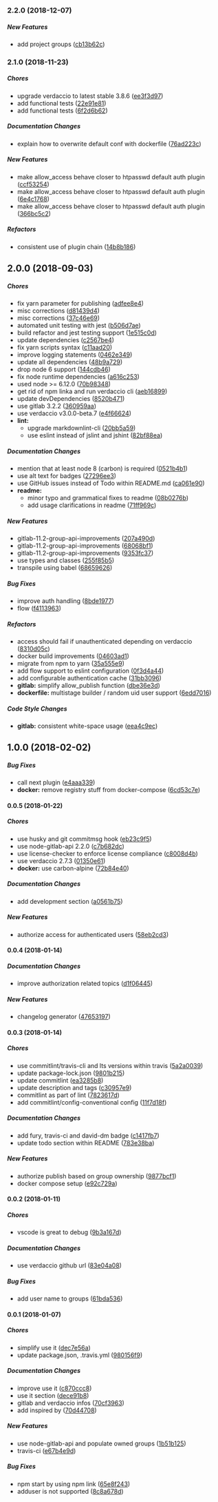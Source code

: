 ### 2.2.0 (2018-12-07)

##### New Features

*  add project groups ([cb13b62c](https://github.com/bufferoverflow/verdaccio-gitlab/commit/cb13b62c0adef627cbc00f227348e11a20dad9ac))

### 2.1.0 (2018-11-23)

##### Chores

*  upgrade verdaccio to latest stable 3.8.6 ([ee3f3d97](https://github.com/bufferoverflow/verdaccio-gitlab/commit/ee3f3d97daf6116bd7761fc4d59e75b8cdb833c5))
*  add functional tests ([22e91e81](https://github.com/bufferoverflow/verdaccio-gitlab/commit/22e91e81ceb32e3a0df5b06165e0cc4a9a86194f))
*  add functional tests ([6f2d6b62](https://github.com/bufferoverflow/verdaccio-gitlab/commit/6f2d6b625ecc6dfcaa9852685c5c2ac971f107a0))

##### Documentation Changes

*  explain how to overwrite default conf with dockerfile ([76ad223c](https://github.com/bufferoverflow/verdaccio-gitlab/commit/76ad223cee4c49a8785d95beb4b1337b48da7441))

##### New Features

*  make allow_access behave closer to htpasswd default auth plugin ([ccf53254](https://github.com/bufferoverflow/verdaccio-gitlab/commit/ccf53254d95555a9232ad617aa680b7cc2e883dc))
*  make allow_access behave closer to htpasswd default auth plugin ([6e4c1768](https://github.com/bufferoverflow/verdaccio-gitlab/commit/6e4c1768428438e0199f25ed3c4b568e877527a6))
*  make allow_access behave closer to htpasswd default auth plugin ([366bc5c2](https://github.com/bufferoverflow/verdaccio-gitlab/commit/366bc5c21e512ad717064701314277b109b0697c))

##### Refactors

*  consistent use of plugin chain ([14b8b186](https://github.com/bufferoverflow/verdaccio-gitlab/commit/14b8b1860593c818fa14825fe7be05f89929883f))

## 2.0.0 (2018-09-03)

##### Chores

*  fix yarn parameter for publishing ([adfee8e4](https://github.com/bufferoverflow/verdaccio-gitlab/commit/adfee8e4f8851646a903edfdf2e4c0a65843a419))
*  misc corrections ([d81439d4](https://github.com/bufferoverflow/verdaccio-gitlab/commit/d81439d41f965d01e4fbedb5ad288c3b95ede43d))
*  misc corrections ([37c46e69](https://github.com/bufferoverflow/verdaccio-gitlab/commit/37c46e69c20b30b105fa41fcc70d932dbbe857a8))
*  automated unit testing with jest ([b506d7ae](https://github.com/bufferoverflow/verdaccio-gitlab/commit/b506d7ae2395244594187774b88274504c780335))
*  build refactor and jest testing support ([1e515c0d](https://github.com/bufferoverflow/verdaccio-gitlab/commit/1e515c0d5547b2c80ea9a324f93c814d867c85dd))
*  update dependencies ([c2567be4](https://github.com/bufferoverflow/verdaccio-gitlab/commit/c2567be4baa5acd9bfa16999968cb329865864b9))
*  fix yarn scripts syntax ([c11aad20](https://github.com/bufferoverflow/verdaccio-gitlab/commit/c11aad2010d0859e23f0df8c40da4240c5839900))
*  improve logging statements ([0462e349](https://github.com/bufferoverflow/verdaccio-gitlab/commit/0462e34995841eb5e383d5a49830fc39fe5737f9))
*  update all dependencies ([48b9a729](https://github.com/bufferoverflow/verdaccio-gitlab/commit/48b9a729cb43eb92530b356022fd062eb8048468))
*  drop node 6 support ([144cdb46](https://github.com/bufferoverflow/verdaccio-gitlab/commit/144cdb46293e2ad608db94f8878c5a7240ac24f1))
*  fix node runtime dependencies ([a616c253](https://github.com/bufferoverflow/verdaccio-gitlab/commit/a616c25373d10112b319ed3854aa216eef64d450))
*  used node >= 6.12.0 ([70b98348](https://github.com/bufferoverflow/verdaccio-gitlab/commit/70b983482a1ad6d81a9771e08165be8fca91422d))
*  get rid of npm linka and run verdaccio cli ([aeb16899](https://github.com/bufferoverflow/verdaccio-gitlab/commit/aeb168993e97530b8748199bf363b2416face7a0))
*  update devDependencies ([8520b471](https://github.com/bufferoverflow/verdaccio-gitlab/commit/8520b4719bf803cb9d8546fd242d2a7ccae92ef6))
*  use gitlab 3.2.2 ([360959aa](https://github.com/bufferoverflow/verdaccio-gitlab/commit/360959aab07c260ebf30916e5741b3a583dc76d5))
*  use verdaccio v3.0.0-beta.7 ([e4f66624](https://github.com/bufferoverflow/verdaccio-gitlab/commit/e4f6662416691a05fd0aa2f81e9f8b8b77e5b048))
* **lint:**
  *  upgrade markdownlint-cli ([20bb5a59](https://github.com/bufferoverflow/verdaccio-gitlab/commit/20bb5a59fa42fa5ed6d31c29dc4538cf95699bef))
  *  use eslint instead of jslint and jshint ([82bf88ea](https://github.com/bufferoverflow/verdaccio-gitlab/commit/82bf88eaa0f8a5711f3989cd6a68f57d5d13738f))

##### Documentation Changes

*  mention that at least node 8 (carbon) is required ([0521b4b1](https://github.com/bufferoverflow/verdaccio-gitlab/commit/0521b4b12283f91fef011d49dd0188c694f6b8f0))
*  use alt text for badges ([27296ee3](https://github.com/bufferoverflow/verdaccio-gitlab/commit/27296ee34628f81c0629705b7a2832ed1744ef23))
*  use GitHub issues instead of Todo within README.md ([ca061e90](https://github.com/bufferoverflow/verdaccio-gitlab/commit/ca061e904fcf35ec86b1fec7c2942873f87ac3f2))
* **readme:**
  *  minor typo and grammatical fixes to readme ([08b0276b](https://github.com/bufferoverflow/verdaccio-gitlab/commit/08b0276b6966b4cf8975af253c6efcbba98a0e49))
  *  add usage clarifications in readme ([71ff969c](https://github.com/bufferoverflow/verdaccio-gitlab/commit/71ff969c44578a432e6ad2125bb8a758417c5b35))

##### New Features

*  gitlab-11.2-group-api-improvements ([207a490d](https://github.com/bufferoverflow/verdaccio-gitlab/commit/207a490dc4d9da4784c69c0f5d428e08d96e01bc))
*  gitlab-11.2-group-api-improvements ([68068bf1](https://github.com/bufferoverflow/verdaccio-gitlab/commit/68068bf1c96c4c82805d39d13d71e2b9c615e02f))
*  gitlab-11.2-group-api-improvements ([9353fc37](https://github.com/bufferoverflow/verdaccio-gitlab/commit/9353fc37d5664e08b1e7e1e1eed463e787d1ad4e))
*  use types and classes ([255f85b5](https://github.com/bufferoverflow/verdaccio-gitlab/commit/255f85b547cd1e3b64dfb5908f890d6211a589d6))
*  transpile using babel ([68659626](https://github.com/bufferoverflow/verdaccio-gitlab/commit/6865962628f9e006c1bf5fc71eff7e7b64488511))

##### Bug Fixes

*  improve auth handling ([8bde1977](https://github.com/bufferoverflow/verdaccio-gitlab/commit/8bde1977fde91d75ae7103a40ce9c4bf093e1534))
*  flow ([f4113963](https://github.com/bufferoverflow/verdaccio-gitlab/commit/f4113963cfd0d0c836db08d128092b21d475e300))

##### Refactors

*  access should fail if unauthenticated depending on verdaccio ([8310d05c](https://github.com/bufferoverflow/verdaccio-gitlab/commit/8310d05c4977a28fa8e76df763bb775324db94d6))
*  docker build improvements ([04603ad1](https://github.com/bufferoverflow/verdaccio-gitlab/commit/04603ad12c17b0f4f2c6d20d9af89d38af60f0f6))
*  migrate from npm to yarn ([35a555e9](https://github.com/bufferoverflow/verdaccio-gitlab/commit/35a555e96cac3c334a8258efd48b2b2c50b352e3))
*  add flow support to eslint configuration ([0f3d4a44](https://github.com/bufferoverflow/verdaccio-gitlab/commit/0f3d4a44be43a359766e267f213414e391c900bd))
*  add configurable authentication cache ([31bb3096](https://github.com/bufferoverflow/verdaccio-gitlab/commit/31bb309638f0240f97da084d07da7f462311832e))
* **gitlab:**  simplify allow_publish function ([dbe36e3d](https://github.com/bufferoverflow/verdaccio-gitlab/commit/dbe36e3dabf4a2ee72b8daacabd22c8daeed63ee))
* **dockerfile:**  multistage builder / random uid user support ([6edd7016](https://github.com/bufferoverflow/verdaccio-gitlab/commit/6edd701682719582a03fbba8b808785859a1f08b))

##### Code Style Changes

* **gitlab:**  consistent white-space usage ([eea4c9ec](https://github.com/bufferoverflow/verdaccio-gitlab/commit/eea4c9ece3170de3511c1631c588d2cee5d40eb8))

## 1.0.0 (2018-02-02)

##### Bug Fixes

*  call next plugin ([e4aaa339](https://github.com/bufferoverflow/verdaccio-gitlab/commit/e4aaa339c7ead89a381e59a2be4201980ffc0951))
* **docker:**  remove registry stuff from docker-compose ([6cd53c7e](https://github.com/bufferoverflow/verdaccio-gitlab/commit/6cd53c7ed49dba3cfa6f6100b3796ece304b5cfb))

#### 0.0.5 (2018-01-22)

##### Chores

*  use husky and git commitmsg hook ([eb23c9f5](https://github.com/bufferoverflow/verdaccio-gitlab/commit/eb23c9f52c48537178b2fc9caf9dc44d449b18b8))
*  use node-gitlab-api 2.2.0 ([c7b682dc](https://github.com/bufferoverflow/verdaccio-gitlab/commit/c7b682dcfc3e55a3fba9827a82cf54fa86abe97d))
*  use license-checker to enforce license compliance ([c8008d4b](https://github.com/bufferoverflow/verdaccio-gitlab/commit/c8008d4b2d16b3300af8a22ce662e92983ce9b61))
*  use verdaccio 2.7.3 ([01350e61](https://github.com/bufferoverflow/verdaccio-gitlab/commit/01350e610e3557c96b1e10e59dd2fc66ee5475be))
* **docker:**  use carbon-alpine ([72b84e40](https://github.com/bufferoverflow/verdaccio-gitlab/commit/72b84e40c100e404f9feb8792b04eb327e9b0c4f))

##### Documentation Changes

*  add development section ([a0561b75](https://github.com/bufferoverflow/verdaccio-gitlab/commit/a0561b75acdfcfba12d502f776e676e4988ca768))

##### New Features

*  authorize access for authenticated users ([58eb2cd3](https://github.com/bufferoverflow/verdaccio-gitlab/commit/58eb2cd36079f42b0c4d43340727285173d0895e))

#### 0.0.4 (2018-01-14)

##### Documentation Changes

*  improve authorization related topics ([d1f06445](https://github.com/bufferoverflow/verdaccio-gitlab/commit/d1f0644537cd1a06ea8c4098f05a30d5daf8741f))

##### New Features

*  changelog generator ([47653197](https://github.com/bufferoverflow/verdaccio-gitlab/commit/476531977e082148068ac806526612ff5498be07))

#### 0.0.3 (2018-01-14)

##### Chores

*  use commitlint/travis-cli and lts versions within travis ([5a2a0039](https://github.com/bufferoverflow/verdaccio-gitlab/commit/5a2a0039f8661aed2162ec4273aa273b1d8473dd))
*  update package-lock.json ([9801b215](https://github.com/bufferoverflow/verdaccio-gitlab/commit/9801b215f0b86d480bf148cd10e90993d44789e6))
*  update commitlint ([ea3285b8](https://github.com/bufferoverflow/verdaccio-gitlab/commit/ea3285b870656074804546bdea1b434cc1df976f))
*  update description and tags ([c30957e9](https://github.com/bufferoverflow/verdaccio-gitlab/commit/c30957e931c58345db569d91b2421baae39bfb68))
*  commitlint as part of lint ([7823617d](https://github.com/bufferoverflow/verdaccio-gitlab/commit/7823617d24a5ac35562e0e5a20e73b83f2709922))
*  add commitlint/config-conventional config ([11f7d18f](https://github.com/bufferoverflow/verdaccio-gitlab/commit/11f7d18f6c13fe83249e36876c2866f21b955f0d))

##### Documentation Changes

*  add fury, travis-ci and david-dm badge ([c1417fb7](https://github.com/bufferoverflow/verdaccio-gitlab/commit/c1417fb7539e8014485af5efef12e39219cf7168))
*  update todo section within README ([783e38ba](https://github.com/bufferoverflow/verdaccio-gitlab/commit/783e38ba83cd838f2638aa446aee3f3c7a964b83))

##### New Features

*  authorize publish based on group ownership ([9877bcf1](https://github.com/bufferoverflow/verdaccio-gitlab/commit/9877bcf15967c3c21b1b42d2758cae36f2a9e5af))
*  docker compose setup ([e92c729a](https://github.com/bufferoverflow/verdaccio-gitlab/commit/e92c729ab50b4d0dd006a203332735c34b6b47db))

#### 0.0.2 (2018-01-11)

##### Chores

*  vscode is great to debug ([9b3a167d](https://github.com/bufferoverflow/verdaccio-gitlab/commit/9b3a167dce88b09d88a50ae6983862c59762bdba))

##### Documentation Changes

*  use verdaccio github url ([83e04a08](https://github.com/bufferoverflow/verdaccio-gitlab/commit/83e04a08a6a8a9dc98684524d13f0195926528fc))

##### Bug Fixes

*  add user name to groups ([61bda536](https://github.com/bufferoverflow/verdaccio-gitlab/commit/61bda5360456c884acf3f6c38f30a46e852dc455))

#### 0.0.1 (2018-01-07)

##### Chores

*  simplify use it ([dec7e56a](https://github.com/bufferoverflow/verdaccio-gitlab/commit/dec7e56a8a90b8ef6c113716d669a7bfb6b5bc54))
*  update package.json, .travis.yml ([980156f9](https://github.com/bufferoverflow/verdaccio-gitlab/commit/980156f932ad2e67418c3c3d3b1747e7bd948e16))

##### Documentation Changes

*  improve use it ([c870ccc8](https://github.com/bufferoverflow/verdaccio-gitlab/commit/c870ccc8c34e68ee77218ce1192d346bd539a251))
*  use it section ([dece91b8](https://github.com/bufferoverflow/verdaccio-gitlab/commit/dece91b8d82701288e47dcfc6474845f1d0277dc))
*  gitlab and verdaccio infos ([70cf3963](https://github.com/bufferoverflow/verdaccio-gitlab/commit/70cf3963f14d06c04b3c4550a69f853baaff2a86))
*  add inspired by ([70d44708](https://github.com/bufferoverflow/verdaccio-gitlab/commit/70d4470850a2ff695d4d548cf8f670eaa9af9076))

##### New Features

*  use node-gitlab-api and populate owned groups ([1b51b125](https://github.com/bufferoverflow/verdaccio-gitlab/commit/1b51b125ba62de64a3aaf7a303513d74af9470df))
*  travis-ci ([e67b4e9d](https://github.com/bufferoverflow/verdaccio-gitlab/commit/e67b4e9d67d14aeed1ef4288135e63e96b131ac6))

##### Bug Fixes

*  npm start by using npm link ([65e8f243](https://github.com/bufferoverflow/verdaccio-gitlab/commit/65e8f24350ae86999b62f6582337ad6086e94718))
*  adduser is not supported ([8c8a678d](https://github.com/bufferoverflow/verdaccio-gitlab/commit/8c8a678dbfac1958468186d113dc0bb2207a56fb))
